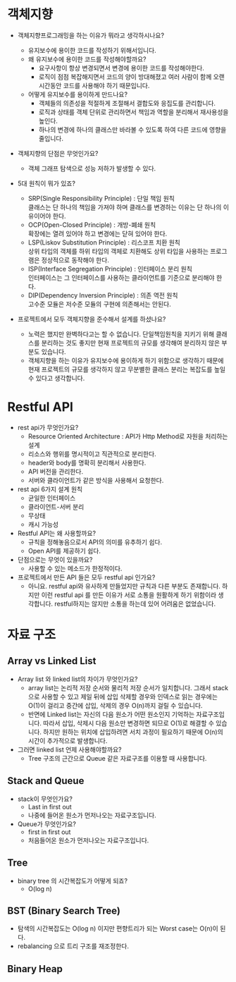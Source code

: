 # 객체지향
- 객체지향프로그래밍을 하는 이유가 뭐라고 생각하시나요?
	- 유지보수에 용이한 코드를 작성하기 위해서입니다.
	- 왜 유지보수에 용이한 코드를 작성해야할까요?
		- 요구사항이 항상 변경되면서 변경에 용이한 코드를 작성해야한다.
		- 로직이 점점 복잡해지면서 코드의 양이 방대해졌고 여러 사람이 함께 오랜 시간동안 코드를 사용해야 하기 때문입니다.
	- 어떻게 유지보수를 용이하게 만드나요?
		- 객체들의 의존성을 적절하게 조절해서 결합도와 응집도를 관리합니다.
		- 로직과 상태를 객체 단위로 관리하면서 책임과 역할을 분리해서 재사용성을 높인다.
		- 하나의 변경에 하나의 클래스만 바라볼 수 있도록 하여 다른 코드에 영향을 줄입니다.

- 객체지향의 단점은 무엇인가요?
	- 객체 그래프 탐색으로 성능 저하가 발생할 수 있다.

- 5대 원칙이 뭐가 있죠?
	- SRP(Single Responsibility Principle) : 단일 책임 원칙  
	    클래스는 단 하나의 책임을 가져야 하며 클래스를 변경하는 이유는 단 하나의 이유이어야 한다.
	 - OCP(Open-Closed Principle) : 개방-폐쇄 원칙  
	    확장에는 열려 있어야 하고 변경에는 닫혀 있어야 한다.
	- LSP(Liskov Substitution Principle) : 리스코프 치환 원칙  
	    상위 타입의 객체를 하위 타입의 객체로 치환해도 상위 타입을 사용하는 프로그램은 정상적으로 동작해야 한다.
	- ISP(Interface Segregation Principle) : 인터페이스 분리 원칙  
	    인터페이스는 그 인터페이스를 사용하는 클라이언트를 기준으로 분리해야 한다.
	- DIP(Dependency Inversion Principle) : 의존 역전 원칙  
	    고수준 모듈은 저수준 모듈의 구현에 의존해서는 안된다.
	    
- 프로젝트에서 모두 객체지향을 준수해서 설계를 하셨나요?
	- 노력은 했지만 완벽하다고는 할 수 없습니다. 단일책임원칙을 지키기 위해 클래스를 분리하는 것도 좋지만 현재 프로젝트의 규모를 생각해여 분리하지 않은 부분도 있습니다. 
	- 객체지향을 하는 이유가 유지보수에 용이하게 하기 위함으로 생각하기 때문에 현재 프로젝트의 규모를 생각하지 않고 무분별한 클래스 분리는 복잡도를 높일 수 있다고 생각합니다.

# Restful API
- rest api가 무엇인가요?
	- Resource Oriented Architecture : API가 Http Method로 자원을 처리하는 설계
	- 리소스와 행위를 명시적이고 직관적으로 분리한다.
	- header와 body를 명확히 분리해서 사용한다.
	- API 버전을 관리한다.
	- 서버와 클라이언트가 같은 방식을 사용해서 요청한다.
- rest api 6가지 설계 원칙
	- 균일한 인터페이스
	- 클라이언트-서버 분리
	- 무상태
	- 캐시 가능성
- Restful API는 왜 사용할까요?
	- 규칙을 정해놓음으로서 API의 의미를 유추하기 쉽다.
	- Open API를 제공하기 쉽다.
- 단점으로는 무엇이 있을까요?
	- 사용할 수 있는 메소드가 한정적이다.
- 프로젝트에서 만든 API 들은 모두 restful api 인가요?
	- 아니요. restful api와 유사하게 만들었지만 규칙과 다른 부분도 존재합니다. 하지만 이런 restful api 를 만든 이유가 서로 소통을 원활하게 하기 위함이라 생각합니다. restful하지는 않지만 소통을 하는데 있어 어려움은 없었습니다.

# 자료 구조
## Array vs Linked List
- Array list 와 linked list의 차이가 무엇인가요?
	- array list는 논리적 저장 순서와 물리적 저장 순서가 일치합니다. 그래서 stack으로 사용할 수 있고 제일 뒤에 삽입 삭제할 경우와 인덱스로 읽는 경우에는 O(1)이 걸리고 중간에 삽입, 삭제의 경우 O(n)까지 걸릴 수 있습니다.
	- 반면에 Linked list는 자신의 다음 원소가 어떤 원소인지 기억하는 자료구조입니다. 따라서 삽입, 삭제시 다음 원소만 변경하면 되므로 O(1)로 해결할 수 있습니다. 하지만 원하는 위치에 삽입하려면 서치 과정이 필요하기 때문에 O(n)의 시간이 추가적으로 발생합니다.
- 그러면 linked list 언제 사용해야할까요?
	- Tree 구조의 근간으로 Queue 같은 자료구조를 이용할 때 사용합니다.
## Stack and Queue
- stack이 무엇인가요?
	- Last in first out
	- 나중에 들어온 원소가 먼저나오는 자료구조입니다.
- Queue가 무엇인가요?
	- first in first out
	- 처음들어온 원소가 먼저나오는 자료구조입니다.
## Tree
- binary tree 의 시간복잡도가 어떻게 되죠?
	- O(log n)
## BST (Binary Search Tree)
- 탐색의 시간복잡도는 O(log n) 이지만 편향트리가 되는 Worst case는 O(n)이 된다.
- rebalancing 으로 트리 구조를 재조정한다.

## Binary Heap
